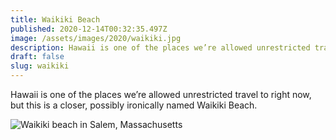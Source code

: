 ```yaml
---
title: Waikiki Beach
published: 2020-12-14T00:32:35.497Z
image: /assets/images/2020/waikiki.jpg
description: Hawaii is one of the places we’re allowed unrestricted travel to right now, but this is a closer, possibly ironically named Waikiki Beach.
draft: false
slug: waikiki
---
```


Hawaii is one of the places we’re allowed unrestricted travel to right now, but this is a closer, possibly ironically named Waikiki Beach.

![Waikiki beach in Salem, Massachusetts](/assets/images/2020/waikiki.jpg)
